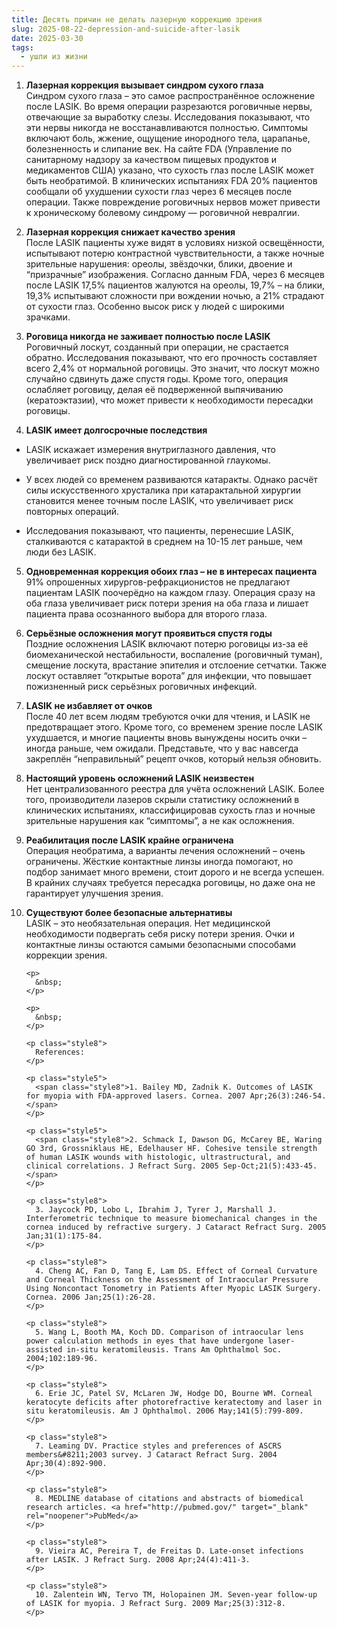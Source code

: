 ```yaml
---
title: Десять причин не делать лазерную коррекцию зрения
slug: 2025-08-22-depression-and-suicide-after-lasik
date: 2025-03-30
tags:
  - ушли из жизни
---
```

<ol data-start="65" data-end="1808">
  <li class="" data-start="65" data-end="834">
    <p class="" data-start="68" data-end="834">
      <strong data-start="68" data-end="120">Лазерная коррекция вызывает синдром сухого глаза</strong><br data-start="120" data-end="123" />Синдром сухого глаза – это самое распространённое осложнение после LASIK. Во время операции разрезаются роговичные нервы, отвечающие за выработку слезы. Исследования показывают, что эти нервы никогда не восстанавливаются полностью. Симптомы включают боль, жжение, ощущение инородного тела, царапанье, болезненность и слипание век. На сайте FDA (Управление по санитарному надзору за качеством пищевых продуктов и медикаментов США) указано, что сухость глаз после LASIK может быть необратимой. В клинических испытаниях FDA 20% пациентов сообщали об ухудшении сухости глаз через 6 месяцев после операции. Также повреждение роговичных нервов может привести к хроническому болевому синдрому — роговичной невралгии.
    </p>
  </li>
  
  <li class="" data-start="836" data-end="1331">
    <p class="" data-start="839" data-end="1331">
      <strong data-start="839" data-end="885">Лазерная коррекция снижает качество зрения</strong><br data-start="885" data-end="888" />После LASIK пациенты хуже видят в условиях низкой освещённости, испытывают потерю контрастной чувствительности, а также ночные зрительные нарушения: ореолы, звёздочки, блики, двоение и &#8220;призрачные&#8221; изображения. Согласно данным FDA, через 6 месяцев после LASIK 17,5% пациентов жалуются на ореолы, 19,7% – на блики, 19,3% испытывают сложности при вождении ночью, а 21% страдают от сухости глаз. Особенно высок риск у людей с широкими зрачками.
    </p>
  </li>
  
  <li class="" data-start="1333" data-end="1761">
    <p class="" data-start="1336" data-end="1761">
      <strong data-start="1336" data-end="1390">Роговица никогда не заживает полностью после LASIK</strong><br data-start="1390" data-end="1393" />Роговичный лоскут, созданный при операции, не срастается обратно. Исследования показывают, что его прочность составляет всего 2,4% от нормальной роговицы. Это значит, что лоскут можно случайно сдвинуть даже спустя годы. Кроме того, операция ослабляет роговицу, делая её подверженной выпячиванию (кератоэктазии), что может привести к необходимости пересадки роговицы.
    </p>
  </li>
  
  <li class="" data-start="1763" data-end="1808">
    <p class="" data-start="1766" data-end="1808">
      <strong data-start="1766" data-end="1806">LASIK имеет долгосрочные последствия</strong>
    </p>
  </li>
</ol>

<ul data-start="1809" data-end="2259">
  <li class="" data-start="1809" data-end="1918">
    <p class="" data-start="1811" data-end="1918">
      LASIK искажает измерения внутриглазного давления, что увеличивает риск поздно диагностированной глаукомы.
    </p>
  </li>
  
  <li class="" data-start="1919" data-end="2121">
    <p class="" data-start="1921" data-end="2121">
      У всех людей со временем развиваются катаракты. Однако расчёт силы искусственного хрусталика при катарактальной хирургии становится менее точным после LASIK, что увеличивает риск повторных операций.
    </p>
  </li>
  
  <li class="" data-start="2122" data-end="2259">
    <p class="" data-start="2124" data-end="2259">
      Исследования показывают, что пациенты, перенесшие LASIK, сталкиваются с катарактой в среднем на 10-15 лет раньше, чем люди без LASIK.
    </p>
  </li>
</ul>

<ol start="5" data-start="2261" data-end="4139" data-is-last-node="" data-is-only-node="">
  <li class="" data-start="2261" data-end="2564">
    <p class="" data-start="2264" data-end="2564">
      <strong data-start="2264" data-end="2328">Одновременная коррекция обоих глаз – не в интересах пациента</strong><br data-start="2328" data-end="2331" />91% опрошенных хирургов-рефракционистов не предлагают пациентам LASIK поочерёдно на каждом глазу. Операция сразу на оба глаза увеличивает риск потери зрения на оба глаза и лишает пациента права осознанного выбора для второго глаза.
    </p>
  </li>
  
  <li class="" data-start="2566" data-end="2923">
    <p class="" data-start="2569" data-end="2923">
      <strong data-start="2569" data-end="2622">Серьёзные осложнения могут проявиться спустя годы</strong><br data-start="2622" data-end="2625" />Поздние осложнения LASIK включают потерю роговицы из-за её биомеханической нестабильности, воспаление (роговичный туман), смещение лоскута, врастание эпителия и отслоение сетчатки. Также лоскут оставляет &#8220;открытые ворота&#8221; для инфекции, что повышает пожизненный риск серьёзных роговичных инфекций.
    </p>
  </li>
  
  <li class="" data-start="2925" data-end="3273">
    <p class="" data-start="2928" data-end="3273">
      <strong data-start="2928" data-end="2959">LASIK не избавляет от очков</strong><br data-start="2959" data-end="2962" />После 40 лет всем людям требуются очки для чтения, и LASIK не предотвращает этого. Кроме того, со временем зрение после LASIK ухудшается, и многие пациенты вновь вынуждены носить очки – иногда раньше, чем ожидали. Представьте, что у вас навсегда закреплён &#8220;неправильный&#8221; рецепт очков, который нельзя обновить.
    </p>
  </li>
  
  <li class="" data-start="3275" data-end="3574">
    <p class="" data-start="3278" data-end="3574">
      <strong data-start="3278" data-end="3327">Настоящий уровень осложнений LASIK неизвестен</strong><br data-start="3327" data-end="3330" />Нет централизованного реестра для учёта осложнений LASIK. Более того, производители лазеров скрыли статистику осложнений в клинических испытаниях, классифицировав сухость глаз и ночные зрительные нарушения как &#8220;симптомы&#8221;, а не как осложнения.
    </p>
  </li>
  
  <li class="" data-start="3576" data-end="3903">
    <p class="" data-start="3579" data-end="3903">
      <strong data-start="3579" data-end="3625">Реабилитация после LASIK крайне ограничена</strong><br data-start="3625" data-end="3628" />Операция необратима, а варианты лечения осложнений – очень ограничены. Жёсткие контактные линзы иногда помогают, но подбор занимает много времени, стоит дорого и не всегда успешен. В крайних случаях требуется пересадка роговицы, но даже она не гарантирует улучшения зрения.
    </p>
  </li>
  
  <li class="" data-start="3905" data-end="4139">
    <p class="" data-start="3909" data-end="4139">
      <strong data-start="3909" data-end="3953">Существуют более безопасные альтернативы</strong><br data-start="3953" data-end="3956" />LASIK – это необязательная операция. Нет медицинской необходимости подвергать себя риску потери зрения. Очки и контактные линзы остаются самыми безопасными способами коррекции зрения.
    </p>
    
    <p>
      &nbsp;
    </p>
    
    <p>
      &nbsp;
    </p>
    
    <p class="style8">
      References:
    </p>
    
    <p class="style5">
      <span class="style8">1. Bailey MD, Zadnik K. Outcomes of LASIK for myopia with FDA-approved lasers. Cornea. 2007 Apr;26(3):246-54. </span>
    </p>
    
    <p class="style5">
      <span class="style8">2. Schmack I, Dawson DG, McCarey BE, Waring GO 3rd, Grossniklaus HE, Edelhauser HF. Cohesive tensile strength of human LASIK wounds with histologic, ultrastructural, and clinical correlations. J Refract Surg. 2005 Sep-Oct;21(5):433-45.</span>
    </p>
    
    <p class="style8">
      3. Jaycock PD, Lobo L, Ibrahim J, Tyrer J, Marshall J. Interferometric technique to measure biomechanical changes in the cornea induced by refractive surgery. J Cataract Refract Surg. 2005 Jan;31(1):175-84.
    </p>
    
    <p class="style8">
      4. Cheng AC, Fan D, Tang E, Lam DS. Effect of Corneal Curvature and Corneal Thickness on the Assessment of Intraocular Pressure Using Noncontact Tonometry in Patients After Myopic LASIK Surgery. Cornea. 2006 Jan;25(1):26-28.
    </p>
    
    <p class="style8">
      5. Wang L, Booth MA, Koch DD. Comparison of intraocular lens power calculation methods in eyes that have undergone laser-assisted in-situ keratomileusis. Trans Am Ophthalmol Soc. 2004;102:189-96.
    </p>
    
    <p class="style8">
      6. Erie JC, Patel SV, McLaren JW, Hodge DO, Bourne WM. Corneal keratocyte deficits after photorefractive keratectomy and laser in situ keratomileusis. Am J Ophthalmol. 2006 May;141(5):799-809.
    </p>
    
    <p class="style8">
      7. Leaming DV. Practice styles and preferences of ASCRS members&#8211;2003 survey. J Cataract Refract Surg. 2004 Apr;30(4):892-900.
    </p>
    
    <p class="style8">
      8. MEDLINE database of citations and abstracts of biomedical research articles. <a href="http://pubmed.gov/" target="_blank" rel="noopener">PubMed</a>
    </p>
    
    <p class="style8">
      9. Vieira AC, Pereira T, de Freitas D. Late-onset infections after LASIK. J Refract Surg. 2008 Apr;24(4):411-3.
    </p>
    
    <p class="style8">
      10. Zalentein WN, Tervo TM, Holopainen JM. Seven-year follow-up of LASIK for myopia. J Refract Surg. 2009 Mar;25(3):312-8.
    </p>
  </li>
</ol>